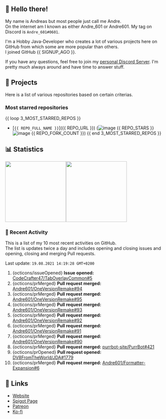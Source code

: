 <!-- Links -->
[purr]: https://purrbot.site
[discord]: https://discord.gg/6dazXp6
[website]: https://andre601.ch
[spigot]: https://www.spigotmc.org/resources/authors/56829/
[patreon]: https://patreon.com/andre_601
[ko-fi]: https://ko-fi.com/andre_601

## 👋 Hello there!
My name is Andreas but most people just call me Andre.  
On the internet am I known as either Andre_601 or Andre601. My tag on Discord is `Andre_601#0601`.

I'm a Hobby Java-Developer who creates a lot of various projects here on GitHub from which some are more popular than others.  
I joined GitHub {{ SIGNUP_AGO }}.

If you have any questions, feel free to join my [personal Discord Server][discord]. I'm pretty much always around and have time to answer stuff.

## 📁 Projects
Here is a list of various repositories based on certain criterias.

### Most starred repositories

{{ loop 3_MOST_STARRED_REPOS }}
- [`{{ REPO_FULL_NAME }}`]({{ REPO_URL }}) (![image](https://cdn.jsdelivr.net/gh/Readme-Workflows/Readme-Icons@main/icons/octicons/StarredRepository.svg) {{ REPO_STARS }} ![image](https://cdn.jsdelivr.net/gh/Readme-Workflows/Readme-Icons@main/icons/octicons/ForkedRepository.svg) {{ REPO_FORK_COUNT }})
{{ end 3_MOST_STARRED_REPOS }}

## 📊 Statistics
<img height="195px" src="https://github-readme-stats.vercel.app/api?username=Andre601&show_icons=true&hide_rank=true&title_color=3498db&bg_color=ffffff00&text_color=718096&disable_animations=true"><img height="195px" src="https://github-readme-stats.vercel.app/api/top-langs?username=Andre601&layout=compact&title_color=3498db&bg_color=ffffff00&text_color=718096">

### 📜 Recent Activity
This is a list of my 10 most recent activities on GitHub.  
The list is updates twice a day and includes opening and closing issues and opening, closing and merging Pull requests.

<!--RECENT_ACTIVITY:last_update-->
Last update: `19.08.2021 14:19:28 GMT+0200`
<!--RECENT_ACTIVITY:last_update_end-->
<!--RECENT_ACTIVITY:start-->
1. {octicons/issueOpened} **Issue opened:** [CodeCrafter47/TabOverlayCommon#5](https://github.com/CodeCrafter47/TabOverlayCommon/issues/5)
2. {octicons/prMerged} **Pull request merged:** [Andre601/OneVersionRemake#94](https://github.com/Andre601/OneVersionRemake/pull/94)
3. {octicons/prMerged} **Pull request merged:** [Andre601/OneVersionRemake#95](https://github.com/Andre601/OneVersionRemake/pull/95)
4. {octicons/prMerged} **Pull request merged:** [Andre601/OneVersionRemake#93](https://github.com/Andre601/OneVersionRemake/pull/93)
5. {octicons/prMerged} **Pull request merged:** [Andre601/OneVersionRemake#92](https://github.com/Andre601/OneVersionRemake/pull/92)
6. {octicons/prMerged} **Pull request merged:** [Andre601/OneVersionRemake#91](https://github.com/Andre601/OneVersionRemake/pull/91)
7. {octicons/prMerged} **Pull request merged:** [Andre601/OneVersionRemake#90](https://github.com/Andre601/OneVersionRemake/pull/90)
8. {octicons/prMerged} **Pull request merged:** [purrbot-site/PurrBot#421](https://github.com/purrbot-site/PurrBot/pull/421)
9. {octicons/prOpened} **Pull request opened:** [DV8FromTheWorld/JDA#1779](https://github.com/DV8FromTheWorld/JDA/pull/1779)
10. {octicons/prMerged} **Pull request merged:** [Andre601/Formatter-Expansion#6](https://github.com/Andre601/Formatter-Expansion/pull/6)
<!--RECENT_ACTIVITY:end-->

## 🔗 Links
- [Website]
- [Spigot Page][spigot]
- [Patreon]
- [Ko-fi]
